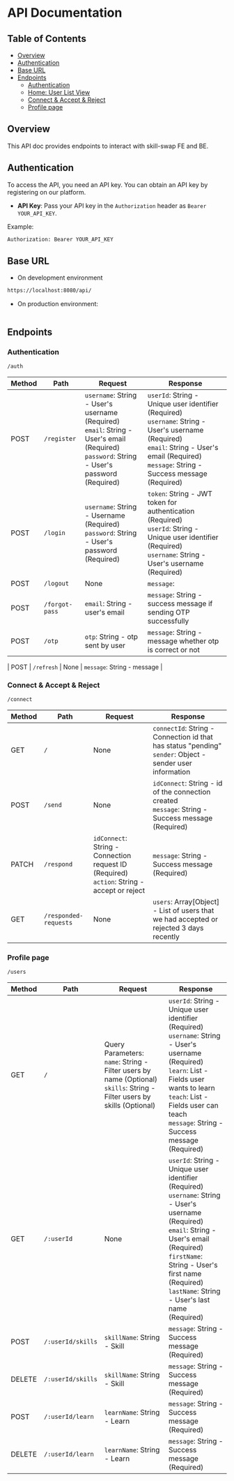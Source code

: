 # API Documentation

## Table of Contents
- [Overview](#overview)
- [Authentication](#authentication)
- [Base URL](#base-url)
- [Endpoints](#endpoints)
  - [Authentication](#authentication-1)
  - [Home: User List View](#home-user-list-view)
  - [Connect & Accept & Reject](#connect--accept--reject)
  - [Profile page](#profile-page)
## Overview
This API doc provides endpoints to interact with skill-swap FE and BE.

## Authentication
To access the API, you need an API key. You can obtain an API key by registering on our platform.

- **API Key**: Pass your API key in the `Authorization` header as `Bearer YOUR_API_KEY`.

Example:
```bash
Authorization: Bearer YOUR_API_KEY
```
## Base URL
- On development environment
```bash
https://localhost:8080/api/
```
- On production environment:
```bash
```
## Endpoints
### Authentication
```bash
/auth
```

| Method | Path | Request | Response |
| --- | --- | --- | --- |
| POST | `/register` | `username`: String - User's username (Required)<br>`email`: String - User's email (Required)<br>`password`: String - User's password (Required) | `userId`: String - Unique user identifier (Required)<br>`username`: String - User's username (Required)<br>`email`: String - User's email (Required)<br>`message`: String - Success message (Required) |
| POST | `/login` | `username`: String - Username (Required)<br>`password`: String - User's password (Required) | `token`: String - JWT token for authentication (Required)<br>`userId`: String - Unique user identifier (Required)<br>`username`: String - User's username (Required) |
| POST | `/logout` | None | `message`:  |
| POST | `/forgot-pass` | `email`: String - user's email | `message`: String - success message if sending OTP successfully |
| POST | `/otp` | `otp`: String - otp sent by user | `message`: String - message whether otp is correct or not |

| POST | `/refresh` | None | `message`: String - message |

### Connect & Accept & Reject 
```bash
/connect
```
| Method | Path | Request | Response |
| --- | --- | --- | --- |
| GET | `/` | None | `connectId`: String - Connection id that has status "pending"<br>`sender`: Object - sender user information<br> |
| POST | `/send` | None | `idConnect`: String - id of the connection created<br>`message`: String - Success message (Required) |
| PATCH | `/respond` | `idConnect`: String - Connection request ID (Required)<br>`action`: String - accept or reject | `message`: String - Success message (Required) |
| GET | `/responded-requests` | None | `users`: Array[Object] - List of users that we had accepted or rejected 3 days recently |

### Profile page
```bash
/users
```
| Method | Path | Request | Response |
| --- | --- | --- | --- |
| GET | `/` | Query Parameters:<br>`name`: String - Filter users by name (Optional)<br>`skills`: String - Filter users by skills (Optional)<br> | `userId`: String - Unique user identifier (Required)<br>`username`: String - User's username (Required)<br>`learn`: List - Fields user wants to learn<br>`teach`: List - Fields user can teach<br>`message`: String - Success message (Required) |
| GET | `/:userId` | None | `userId`: String - Unique user identifier (Required)<br>`username`: String - User's username (Required)<br>`email`: String - User's email (Required)<br>`firstName`: String - User's first name (Required)<br>`lastName`: String - User's last name (Required) |
| POST | `/:userId/skills` | `skillName`: String - Skill|`message`: String - Success message (Required) |
| DELETE | `/:userId/skills` | `skillName`: String - Skill | `message`: String - Success message (Required) |
| POST | `/:userId/learn` | `learnName`: String - Learn|`message`: String - Success message (Required) |
| DELETE | `/:userId/learn` | `learnName`: String - Learn | `message`: String - Success message (Required) |
